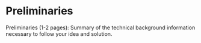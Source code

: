 # Preliminaries

Preliminaries (1-2 pages): Summary of the technical background information necessary to follow your idea and solution.
